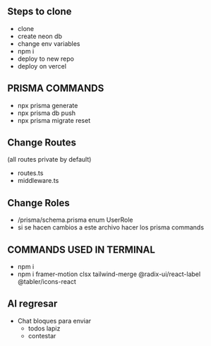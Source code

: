 ## Steps to clone
- clone
- create neon db
- change env variables
- npm i
- deploy to new repo
- deploy on vercel

## PRISMA COMMANDS
- npx prisma generate
- npx prisma db push 
- npx prisma migrate reset

## Change Routes
(all routes private  by default)
- routes.ts
- middleware.ts

##  Change Roles
- /prisma/schema.prisma enum UserRole
- si se  hacen cambios a este archivo  hacer los  prisma commands

## COMMANDS USED IN TERMINAL
- npm i
- npm i framer-motion clsx tailwind-merge @radix-ui/react-label @tabler/icons-react



## Al regresar
- Chat bloques para enviar
    - todos lapiz
    - contestar